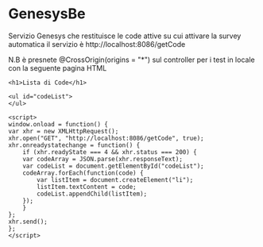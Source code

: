 # GenesysBe
 Servizio Genesys che restituisce le code attive su cui attivare la survey automatica
 il servizio è http://localhost:8086/getCode

 N.B è presnete @CrossOrigin(origins = "*") sul controller per i test in locale con la seguente pagina HTML 



 <!DOCTYPE html>
<head>
<title>Lista di Code</title>
</head>
<body>

    <h1>Lista di Code</h1>

    <ul id="codeList">
    </ul>

    <script>
    window.onload = function() {
    var xhr = new XMLHttpRequest();
    xhr.open("GET", "http://localhost:8086/getCode", true);
    xhr.onreadystatechange = function() {
        if (xhr.readyState === 4 && xhr.status === 200) {
        var codeArray = JSON.parse(xhr.responseText);
        var codeList = document.getElementById("codeList");
        codeArray.forEach(function(code) {
            var listItem = document.createElement("li");
            listItem.textContent = code;
            codeList.appendChild(listItem);
        });
        }
    };
    xhr.send();
    };
    </script>

</body>
</html>
